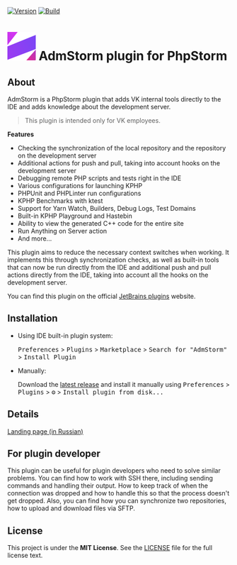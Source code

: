 [![Version](https://img.shields.io/jetbrains/plugin/v/18535-admstorm.svg)](https://plugins.jetbrains.com/plugin/18535-admstorm)
[![Build](https://github.com/vkcom/admstorm/actions/workflows/build.yml/badge.svg)](https://github.com/vkcom/admstorm/actions/workflows/build.yml)

# <img src="src/main/resources/META-INF/pluginIcon.svg"> AdmStorm plugin for PhpStorm

## About

AdmStorm is a PhpStorm plugin that adds VK internal tools directly to the IDE and adds knowledge about the development
server.

> This plugin is intended only for VK employees.

**Features**

- Checking the synchronization of the local repository and the repository on the development server
- Additional actions for push and pull, taking into account hooks on the development server
- Debugging remote PHP scripts and tests right in the IDE
- Various configurations for launching KPHP
- PHPUnit and PHPLinter run configurations
- KPHP Benchmarks with ktest
- Support for Yarn Watch, Builders, Debug Logs, Test Domains
- Built-in KPHP Playground and Hastebin
- Ability to view the generated C++ code for the entire site
- Run Anything on Server action
- And more...

This plugin aims to reduce the necessary context switches when working. It implements this through synchronization
checks, as well as built-in tools that can now be run directly from the IDE and additional push and pull actions
directly from the IDE, taking into account all the hooks on the development server.

You can find this plugin on the official [JetBrains plugins](https://plugins.jetbrains.com/plugin/18535-admstorm)
website.

## Installation

- Using IDE built-in plugin system:

  <kbd>Preferences</kbd> > <kbd>Plugins</kbd> > <kbd>Marketplace</kbd> > <kbd>Search for "AdmStorm"</kbd> >
  <kbd>Install Plugin</kbd>

- Manually:

  Download the [latest release](https://github.com/VKCOM/admstorm/releases/latest) and install it manually using
  <kbd>Preferences</kbd> > <kbd>Plugins</kbd> > <kbd>⚙️</kbd> > <kbd>Install plugin from disk...</kbd>

## Details

[Landing page (in Russian)](https://vkcom.github.io/admstorm/)

## For plugin developer

This plugin can be useful for plugin developers who need to solve similar problems. You can find how to work with SSH
there, including sending commands and handling their output. How to keep track of when the connection was dropped and
how to handle this so that the process doesn't get dropped. Also, you can find how you can synchronize two repositories,
how to upload and download files via SFTP.

## License

This project is under the **MIT License**. See the [LICENSE](https://github.com/VKCOM/admstorm/blob/master/LICENSE) file
for the full license text.
